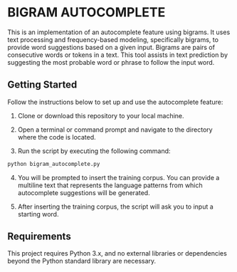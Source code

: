 # BIGRAM AUTOCOMPLETE

This is an implementation of an autocomplete feature using bigrams. It uses text processing and frequency-based modeling, specifically bigrams, to provide word suggestions based on a given input. Bigrams are pairs of consecutive words or tokens in a text. This tool assists in text prediction by suggesting the most probable word or phrase to follow the input word.

## Getting Started

Follow the instructions below to set up and use the autocomplete feature:

1. Clone or download this repository to your local machine.

2. Open a terminal or command prompt and navigate to the directory where the code is located.

3. Run the script by executing the following command:

```python
python bigram_autocomplete.py
```

4. You will be prompted to insert the training corpus. You can provide a multiline text that represents the language patterns from which autocomplete suggestions will be generated.

5. After inserting the training corpus, the script will ask you to input a starting word.

## Requirements

This project requires Python 3.x, and no external libraries or dependencies beyond the Python standard library are necessary.
